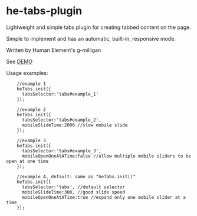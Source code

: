 # he-tabs-plugin
Lightweight and simple tabs plugin for creating tabbed content on the page. 

Simple to implement and has an automatic, built-in, responsive mode.

Written by Human Element's g-milligan 

See <a href="http://humanelement.github.io/he-tabs-plugin/" target="_blank">DEMO</a>

Usage examples:
```
    //example 1
    heTabs.init({
      tabsSelector:'tabs#example_1'
    });

    //example 2
    heTabs.init({
      tabsSelector:'tabs#example_2',
      mobileSlideTime:2000 //slow mobile slide
    });

    //example 3
    heTabs.init({
      tabsSelector:'tabs#example_3',
      mobileOpenOneAtATime:false //allow multiple mobile sliders to be open at one time
    });

    //example 4, default: same as "heTabs.init()"
    heTabs.init({
      tabsSelector:'tabs', //default selector
      mobileSlideTime:300, //good slide speed
      mobileOpenOneAtATime:true //expand only one mobile slider at a time
    });
```
